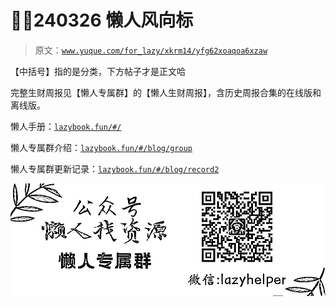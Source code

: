 # 🥖🏡240326 懒人风向标

> 原文：[`www.yuque.com/for_lazy/xkrm14/yfg62xoaqoa6xzaw`](https://www.yuque.com/for_lazy/xkrm14/yfg62xoaqoa6xzaw)

【中括号】指的是分类，下方帖子才是正文哈

完整生财周报见【懒人专属群】的【懒人生财周报】，含历史周报合集的在线版和离线版。

懒人手册：[`lazybook.fun/#/`](https://lazybook.fun/#/)

懒人专属群介绍：[`lazybook.fun/#/blog/group`](https://lazybook.fun/#/blog/group)

懒人专属群更新记录：[`lazybook.fun/#/blog/record2`](https://lazybook.fun/#/blog/record2)

![](img/b450cfcae9c96e02bebcecd54e7093e7.png)